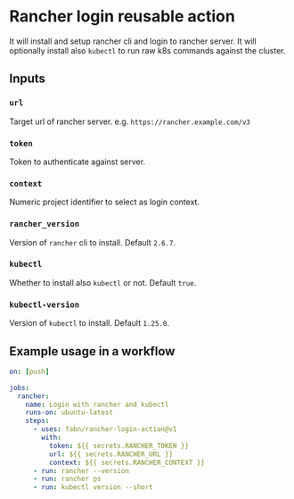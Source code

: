 # Rancher login reusable action

It will install and setup rancher cli and login to rancher server. 
It will optionally install also `kubectl` to run raw k8s commands against
the cluster.

## Inputs

### `url`

Target url of rancher server. e.g. `https://rancher.example.com/v3`

### `token`

Token to authenticate against server.

### `context`

Numeric project identifier to select as login context.

### `rancher_version`

Version of `rancher` cli to install. Default `2.6.7`.

### `kubectl`

Whether to install also `kubectl` or not. Default `true`.

### `kubectl-version`

Version of `kubectl` to install. Default `1.25.0`.

## Example usage in a workflow

```yaml
on: [push]

jobs:
  rancher:
    name: Login with rancher and kubectl
    runs-on: ubuntu-latest
    steps:
      - uses: fabn/rancher-login-action@v1
        with:
          token: ${{ secrets.RANCHER_TOKEN }}
          url: ${{ secrets.RANCHER_URL }}
          context: ${{ secrets.RANCHER_CONTEXT }}
      - run: rancher --version
      - run: rancher ps
      - run: kubectl version --short  
```
